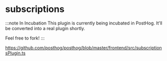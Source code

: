 # subscriptions

:::note In Incubation
This plugin is currently being incubated in PostHog. It'll be converted into a real plugin shortly.

Feel free to fork!
:::

https://github.com/posthog/posthog/blob/master/frontend/src/subscriptionsPlugin.ts

